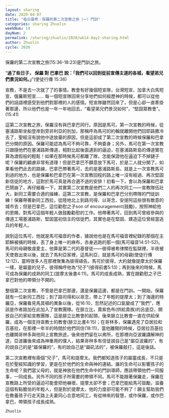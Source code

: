 ```yaml
---
layout: sharing
date: 2020-04-07
title: "每日靈修：保羅的第二次宣教之旅（一）門訓"
categories: sharing Zhuolin
weekNum: 14
dayNum: 2
permalink: /sharing/zhuolin/2020/wk14-day2-sharing.html
author: Zhuolin
cycle: 2020
---
```


保羅的第二次宣教之旅(15:36-18:23)是門訓之旅。  

“**過了些日子， 保羅 對 巴拿巴 說：「我們可以回到從前宣傳主道的各城，看望弟兄們景況如何。」**”(使徒行傳 15:36)  

宣教，不是去一次就了了的事情。教會有好幾個短宣隊，台灣短宣、加拿大白馬短宣、俄羅斯短宣...... 每一個短宣隊回來分享他們如何經歷神的時候，都可以從他們的話語裡感受到他們對那裡的人的感情。短宣隊雖然回來了，但是心卻一直牽掛著那邊，所以他們也是一年一年地回去，“看望弟兄們景況如何”，“堅固眾教會”。(15:41)  

這第二次宣教之旅，保羅沒有與巴拿巴同行。原因是馬可。第一次宣教的時候，從塞浦路斯坐船登岸到旁非利亞的別加，那稱呼為馬可的約翰就離開他們回耶路撒冷去了，聖經沒有說他中途放棄的原因，但是這卻成了第二次宣教的時候保羅和巴拿巴分開的原因。保羅可能認為馬可不夠可靠，不夠委身；另外，馬可在第一次宣教只跟隨他們在塞浦路斯傳道，相對比起後面遇到的逼迫，在塞浦路斯島的傳道實在算為渡假般的輕鬆！如果在那時候馬可都離了隊，怎能保證他在逼迫下不掉鏈子呢？保羅的顧慮非常有道理！但是巴拿巴不願意放下馬可，於是二人就分開了。如果看他們此去的路線，巴拿巴帶著馬可，去的是塞浦路斯島，就是上一次宣教馬可到過的地方，也是保羅和巴拿巴在第一次宣教回程的路上唯一沒有經過、再次堅固新信徒的地方，這對於馬可真是再合適不過的安排！初看一下，會以為保羅和巴拿巴鬧崩了，再仔細看一下，其實第二次宣教是他們二人的再次同工——宣教隊伍壯大，新同工需要合適的操練，這第二次宣教，是保羅和巴拿巴分別帶隊的門徒訓練！保羅帶著新同工西拉，從陸地北上到路司得、以哥念、安提阿這些很有敵意的城市去；但是巴拿巴，這位勸慰之子son of encouragement(鼓勵)，按照神給他的恩賜，對馬可這個年輕人做鼓勵勸慰的工作。他帶著馬可，回到馬可曾經參與的傳道工場塞浦路斯，堅固當初信主的信徒們，其實也是在堅固、建造這位曾經當逃兵的年輕人。  

說到這位馬可，他就是馬可福音的作者，據說他也是在馬可福音裡紀錄的那個在主耶穌被捕的時候，丟了身上唯一的麻布，赤身逃跑的那一個(馬可福音14:51-52)。馬可的母親敬虔愛主，他算是第二代的基督徒——彼得被希律關在監獄裡，半夜被天使救出來以後，就去了馬利亞家裡，這馬利亞，就是馬可的母親(使徒行傳12:12)，當時很多人在那裡聚集為彼得禱告。馬可於彼得，大約就像提摩太於保羅一樣，是屬靈的兒子，彼得稱呼他為“兒子”(彼得前書5:13)；再到後來的時候，馬可成為保羅的成熟的同工(提摩太後書4:11)。馬可的成長成熟，實在跟勸慰之子巴拿巴對他的帶領分不開的。  

整個第二次宣教，不管是巴拿巴那邊，還是保羅這邊，都是在門訓。一開始，保羅就有一位新同工西拉；到了路司得和以哥念，帶上了年輕的提摩太；到了海邊的特羅亞，保羅看見馬其頓的異象以後，從16:10，忽然記述的口氣變成了“我們”，應該是作者路加在此加入了宣教團隊。在腓立比，賣紫色布(供給貴族)的呂底亞，開放自己的家給宣教團隊，這是腓立比教會的起頭，後來腓立比教會一直在供給保羅，成為一個支持宣教士的教會(腓立比書4:15)；在哥林多，保羅遇見了亞居拉和百基拉，在那裡一年半的時間於他們同住(18:11)，當他離開的時候，亞居拉百基拉也離開哥林多與他同上宣教旅途，後來他們留在以弗所，在那裡向亞波羅講解神的道，亞波羅後來成為神重用的僕人，結果哥林多有信徒說自己是“屬亞波羅的”，有的說自己的是“屬保羅的”，有的說自己是“屬矶法的”，被保羅敲打，這是後話。  

第二次宣教裡有兩個“兒子”，馬可和提摩太。我們都知道孩子的屬靈成長，不只是在於聖經知識的學習，更是在於他們的生命與神的連結。誰的生命可以影響孩子的生命呢？我們當父母的，就是神放在他們生命中的門訓導師，應該帶領他們一同服事，一同成長。另外不同的孩子所需要的帶領不同，馬可不能跟著保羅走，保羅在宣教路上所受的逼迫可能會把他嚇壞，提摩太卻不會；巴拿巴能給馬可鼓勵，滋養這個有點膽怯的年輕人，但是對於提摩太，他的力度卻可能不夠了！願主幫助我們在教養孩子行走天路上夫妻同心合意地同工，有從神來的智慧，或作保羅，或作巴拿巴，帶領孩子成長成熟。  

`Zhuolin`  
